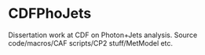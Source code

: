 CDFPhoJets
==========

Dissertation work at CDF on Photon+Jets analysis. Source code/macros/CAF scripts/CP2 stuff/MetModel etc.
